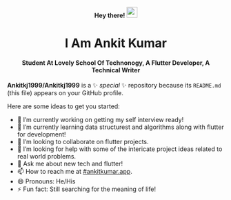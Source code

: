 <!-- ### Hi there 👋 -->
<p align="center"><b> Hey there! <img src="https://github.com/himanshusharma89/himanshusharma89/blob/master/Hi.gif" width="25px"> </b></p>
<p align ="center"><h1 align="center">I Am Ankit Kumar</h1></p>
<p align ="center"><h4 align="center"> Student At Lovely School Of Technonogy, A Flutter Developer, A Technical Writer </h4></p> 


**Ankitkj1999/Ankitkj1999** is a ✨ _special_ ✨ repository because its `README.md` (this file) appears on your GitHub profile.

Here are some ideas to get you started:

- 🔭 I’m currently working on getting my self interview ready!
- 🌱 I’m currently learning data structurest and algorithms along with flutter for development!
- 👯 I’m looking to collaborate on flutter projects.
- 🤔 I’m looking for help with some of the intericate project ideas related to real world problems.
- 💬 Ask me about new tech and flutter!
- 📫 How to reach me at [#ankitkumar.app](https:ankitkumar.app/).
- 😄 Pronouns: He/His
- ⚡ Fun fact: Still searching for the meaning of life!

